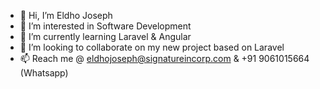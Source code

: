 - 👋 Hi, I’m Eldho Joseph
- 👀 I’m interested in Software Development 
- 🌱 I’m currently learning Laravel & Angular
- 💞️ I’m looking to collaborate on my new project based on Laravel
- 📫 Reach me @ eldhojoseph@signatureincorp.com & +91 9061015664 (Whatsapp)

<!---
eldhojosephkwt/eldhojosephkwt is a ✨ special ✨ repository because its `README.md` (this file) appears on your GitHub profile.
You can click the Preview link to take a look at your changes.
--->
